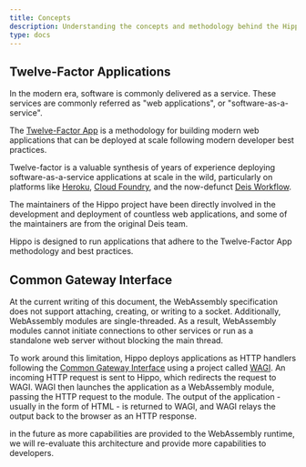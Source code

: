 ```yaml
---
title: Concepts
description: Understanding the concepts and methodology behind the Hippo project
type: docs
---
```


## Twelve-Factor Applications

In the modern era, software is commonly delivered as a service. These services are commonly referred as "web applications", or "software-as-a-service".

The [Twelve-Factor App](https://12factor.net/) is a methodology for building modern web applications that can be deployed at scale following modern developer best practices.

Twelve-factor is a valuable synthesis of years of experience deploying software-as-a-service applications at scale in the wild, particularly on platforms like [Heroku](https://www.heroku.com/), [Cloud Foundry](https://www.cloudfoundry.org/), and the now-defunct [Deis Workflow](https://github.com/deis/workflow).

The maintainers of the Hippo project have been directly involved in the development and deployment of countless web applications, and some of the maintainers are from the original Deis team.

Hippo is designed to run applications that adhere to the Twelve-Factor App methodology and best practices.

## Common Gateway Interface

At the current writing of this document, the WebAssembly specification does not support attaching, creating, or writing to a socket. Additionally, WebAssembly modules are single-threaded. As a result, WebAssembly modules cannot initiate connections to other services or run as a standalone web server without blocking the main thread.

To work around this limitation, Hippo deploys applications as HTTP handlers following the [Common Gateway Interface](https://en.wikipedia.org/wiki/Common_Gateway_Interface) using a project called [WAGI](https://github.com/deislabs/wagi). An incoming HTTP request is sent to Hippo, which redirects the request to WAGI. WAGI then launches the application as a WebAssembly module, passing the HTTP request to the module. The output of the application - usually in the form of HTML - is returned to WAGI, and WAGI relays the output back to the browser as an HTTP response.

in the future as more capabilities are provided to the WebAssembly runtime, we will re-evaluate this architecture and provide more capabilities to developers.

